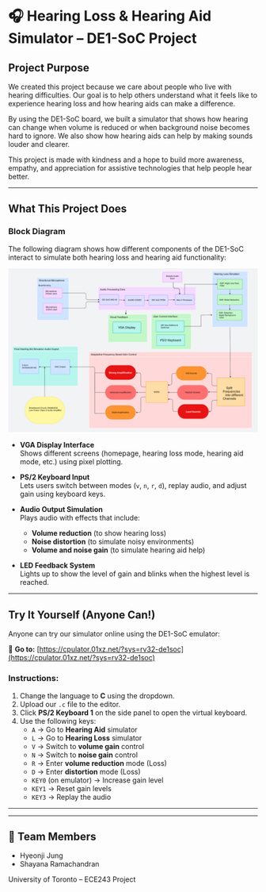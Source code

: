 # 🎧 Hearing Loss & Hearing Aid Simulator – DE1-SoC Project

##  Project Purpose

We created this project because we care about people who live with hearing difficulties. Our goal is to help others understand what it feels like to experience hearing loss and how hearing aids can make a difference.

By using the DE1-SoC board, we built a simulator that shows how hearing can change when volume is reduced or when background noise becomes hard to ignore. We also show how hearing aids can help by making sounds louder and clearer.

This project is made with kindness and a hope to build more awareness, empathy, and appreciation for assistive technologies that help people hear better.

---
##  What This Project Does
###  Block Diagram

The following diagram shows how different components of the DE1-SoC interact to simulate both hearing loss and hearing aid functionality:

![Block Diagram](https://github.com/hyeonjijung1/Hearing-Aid-Simulator/blob/main/Screenshot%202025-03-25%20020700.png?raw=true)

- **VGA Display Interface**  
  Shows different screens (homepage, hearing loss mode, hearing aid mode, etc.) using pixel plotting.

- **PS/2 Keyboard Input**  
  Lets users switch between modes (`v`, `n`, `r`, `d`), replay audio, and adjust gain using keyboard keys.

- **Audio Output Simulation**  
  Plays audio with effects that include:
  - **Volume reduction** (to show hearing loss)
  - **Noise distortion** (to simulate noisy environments)
  - **Volume and noise gain** (to simulate hearing aid help)

- **LED Feedback System**  
  Lights up to show the level of gain and blinks when the highest level is reached.

---
##  Try It Yourself (Anyone Can!)

Anyone can try our simulator online using the DE1-SoC emulator:

🔗 **Go to:** [https://cpulator.01xz.net/?sys=rv32-de1soc](https://cpulator.01xz.net/?sys=rv32-de1soc)

### Instructions:
1. Change the language to **C** using the dropdown.
2. Upload our `.c` file to the editor.
3. Click **PS/2 Keyboard 1** on the side panel to open the virtual keyboard.
4. Use the following keys:
   - `A` → Go to **Hearing Aid** simulator
   - `L` → Go to **Hearing Loss** simulator
   - `V` → Switch to **volume gain** control
   - `N` → Switch to **noise gain** control
   - `R` → Enter **volume reduction** mode (Loss)
   - `D` → Enter **distortion** mode (Loss)
   - `KEY0` (on emulator) → Increase gain level
   - `KEY1` → Reset gain levels
   - `KEY3` → Replay the audio

---



---

## 👥 Team Members

- Hyeonji Jung
- Shayana Ramachandran

University of Toronto – ECE243 Project

